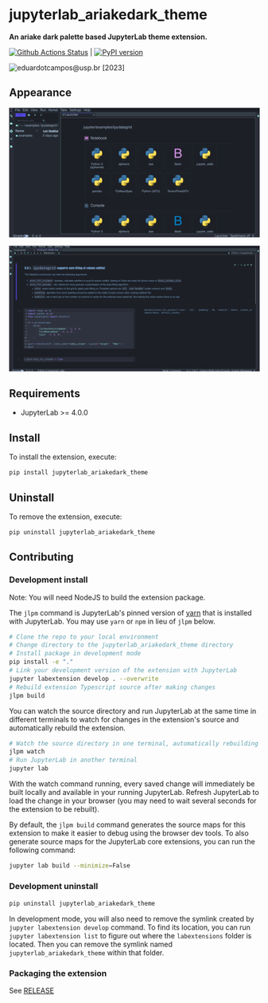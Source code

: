 # jupyterlab_ariakedark_theme

**An ariake dark palette based JupyterLab theme extension.**

[![Github Actions Status](https://github.com/eduardotlc/jupyterlab_ariakedark_theme/workflows/Build/badge.svg)](https://github.com/eduardotlc/jupyterlab_ariakedark_theme/actions/workflows/build.yml) | [![PyPI version](https://badge.fury.io/py/jupyterlab-ariakedark-theme.svg)](https://badge.fury.io/py/jupyterlab-ariakedark-theme)

![eduardotcampos@usp.br](eduardotcampos@usp.br) [2023]

## Appearance

![Example 1](/images/jupyterlab_ariakedark_1.png)

![Example 2](/images/jupyterlab_ariakedark_2.png)

## Requirements

- JupyterLab >= 4.0.0

## Install

To install the extension, execute:

```bash
pip install jupyterlab_ariakedark_theme
```

## Uninstall

To remove the extension, execute:

```bash
pip uninstall jupyterlab_ariakedark_theme
```

## Contributing

### Development install

Note: You will need NodeJS to build the extension package.

The `jlpm` command is JupyterLab's pinned version of
[yarn](https://yarnpkg.com/) that is installed with JupyterLab. You may use
`yarn` or `npm` in lieu of `jlpm` below.

```bash
# Clone the repo to your local environment
# Change directory to the jupyterlab_ariakedark_theme directory
# Install package in development mode
pip install -e "."
# Link your development version of the extension with JupyterLab
jupyter labextension develop . --overwrite
# Rebuild extension Typescript source after making changes
jlpm build
```

You can watch the source directory and run JupyterLab at the same time in different terminals to watch for changes in the extension's source and automatically rebuild the extension.

```bash
# Watch the source directory in one terminal, automatically rebuilding when needed
jlpm watch
# Run JupyterLab in another terminal
jupyter lab
```

With the watch command running, every saved change will immediately be built locally and available in your running JupyterLab. Refresh JupyterLab to load the change in your browser (you may need to wait several seconds for the extension to be rebuilt).

By default, the `jlpm build` command generates the source maps for this extension to make it easier to debug using the browser dev tools. To also generate source maps for the JupyterLab core extensions, you can run the following command:

```bash
jupyter lab build --minimize=False
```

### Development uninstall

```bash
pip uninstall jupyterlab_ariakedark_theme
```

In development mode, you will also need to remove the symlink created by `jupyter labextension develop`
command. To find its location, you can run `jupyter labextension list` to figure out where the `labextensions`
folder is located. Then you can remove the symlink named `jupyterlab_ariakedark_theme` within that folder.

### Packaging the extension

See [RELEASE](RELEASE.md)
